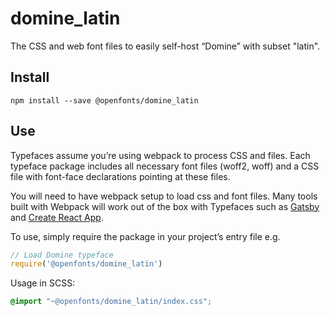 
# domine_latin

The CSS and web font files to easily self-host “Domine” with subset "latin".

## Install

`npm install --save @openfonts/domine_latin`

## Use

Typefaces assume you’re using webpack to process CSS and files. Each typeface
package includes all necessary font files (woff2, woff) and a CSS file with
font-face declarations pointing at these files.

You will need to have webpack setup to load css and font files. Many tools built
with Webpack will work out of the box with Typefaces such as [Gatsby](https://github.com/gatsbyjs/gatsby)
and [Create React App](https://github.com/facebookincubator/create-react-app).

To use, simply require the package in your project’s entry file e.g.

```javascript
// Load Domine typeface
require('@openfonts/domine_latin')
```

Usage in SCSS:
```scss
@import "~@openfonts/domine_latin/index.css";
```
